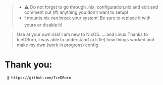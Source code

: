 >- ⚠️ Do not forget to go through .nix, configuration.nix and edit and comment out (#) anything you don't want to setup!
>- ❗ mounts.nix can break your system! Be sure to replace it with yours or disable it!

>Use at your own risk! I am new to NixOS......and Linux
Thanks to IceDBorn, I was able to understand (a little) how things worked and make my own (work in progress) config.
# Thank you:

```bash
 @ https://github.com/IceDBorn
```
